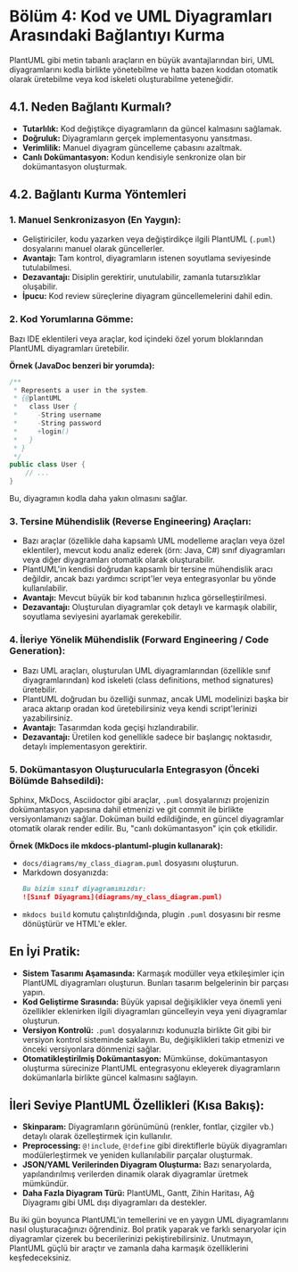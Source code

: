 # Bölüm 4: Kod ve UML Diyagramları Arasındaki Bağlantıyı Kurma

PlantUML gibi metin tabanlı araçların en büyük avantajlarından biri, UML diyagramlarını kodla birlikte yönetebilme ve hatta bazen koddan otomatik olarak üretebilme veya kod iskeleti oluşturabilme yeteneğidir.

## 4.1. Neden Bağlantı Kurmalı?

- **Tutarlılık:** Kod değiştikçe diyagramların da güncel kalmasını sağlamak.
- **Doğruluk:** Diyagramların gerçek implementasyonu yansıtması.
- **Verimlilik:** Manuel diyagram güncelleme çabasını azaltmak.
- **Canlı Dokümantasyon:** Kodun kendisiyle senkronize olan bir dokümantasyon oluşturmak.

## 4.2. Bağlantı Kurma Yöntemleri

### 1. Manuel Senkronizasyon (En Yaygın):

- Geliştiriciler, kodu yazarken veya değiştirdikçe ilgili PlantUML (`.puml`) dosyalarını manuel olarak güncellerler.
- **Avantajı:** Tam kontrol, diyagramların istenen soyutlama seviyesinde tutulabilmesi.
- **Dezavantajı:** Disiplin gerektirir, unutulabilir, zamanla tutarsızlıklar oluşabilir.
- **İpucu:** Kod review süreçlerine diyagram güncellemelerini dahil edin.

### 2. Kod Yorumlarına Gömme:

Bazı IDE eklentileri veya araçlar, kod içindeki özel yorum bloklarından PlantUML diyagramları üretebilir.

**Örnek (JavaDoc benzeri bir yorumda):**

```java
/**
 * Represents a user in the system.
 * {@plantUML
 *   class User {
 *     -String username
 *     -String password
 *     +login()
 *   }
 * }
 */
public class User {
    // ...
}
```

Bu, diyagramın kodla daha yakın olmasını sağlar.

### 3. Tersine Mühendislik (Reverse Engineering) Araçları:

- Bazı araçlar (özellikle daha kapsamlı UML modelleme araçları veya özel eklentiler), mevcut kodu analiz ederek (örn: Java, C#) sınıf diyagramları veya diğer diyagramları otomatik olarak oluşturabilir.
- PlantUML'in kendisi doğrudan kapsamlı bir tersine mühendislik aracı değildir, ancak bazı yardımcı script'ler veya entegrasyonlar bu yönde kullanılabilir.
- **Avantajı:** Mevcut büyük bir kod tabanının hızlıca görselleştirilmesi.
- **Dezavantajı:** Oluşturulan diyagramlar çok detaylı ve karmaşık olabilir, soyutlama seviyesini ayarlamak gerekebilir.

### 4. İleriye Yönelik Mühendislik (Forward Engineering / Code Generation):

- Bazı UML araçları, oluşturulan UML diyagramlarından (özellikle sınıf diyagramlarından) kod iskeleti (class definitions, method signatures) üretebilir.
- PlantUML doğrudan bu özelliği sunmaz, ancak UML modelinizi başka bir araca aktarıp oradan kod üretebilirsiniz veya kendi script'lerinizi yazabilirsiniz.
- **Avantajı:** Tasarımdan koda geçişi hızlandırabilir.
- **Dezavantajı:** Üretilen kod genellikle sadece bir başlangıç noktasıdır, detaylı implementasyon gerektirir.

### 5. Dokümantasyon Oluşturucularla Entegrasyon (Önceki Bölümde Bahsedildi):

Sphinx, MkDocs, Asciidoctor gibi araçlar, `.puml` dosyalarınızı projenizin dokümantasyon yapısına dahil etmenizi ve git commit ile birlikte versiyonlamanızı sağlar. Doküman build edildiğinde, en güncel diyagramlar otomatik olarak render edilir. Bu, "canlı dokümantasyon" için çok etkilidir.

**Örnek (MkDocs ile mkdocs-plantuml-plugin kullanarak):**

- `docs/diagrams/my_class_diagram.puml` dosyasını oluşturun.
- Markdown dosyanızda:
  ```markdown
  Bu bizim sınıf diyagramımızdır:
  ![Sınıf Diyagramı](diagrams/my_class_diagram.puml)
  ```
- `mkdocs build` komutu çalıştırıldığında, plugin `.puml` dosyasını bir resme dönüştürür ve HTML'e ekler.

## En İyi Pratik:

- **Sistem Tasarımı Aşamasında:** Karmaşık modüller veya etkileşimler için PlantUML diyagramları oluşturun. Bunları tasarım belgelerinin bir parçası yapın.
- **Kod Geliştirme Sırasında:** Büyük yapısal değişiklikler veya önemli yeni özellikler eklenirken ilgili diyagramları güncelleyin veya yeni diyagramlar oluşturun.
- **Versiyon Kontrolü:** `.puml` dosyalarınızı kodunuzla birlikte Git gibi bir versiyon kontrol sisteminde saklayın. Bu, değişiklikleri takip etmenizi ve önceki versiyonlara dönmenizi sağlar.
- **Otomatikleştirilmiş Dokümantasyon:** Mümkünse, dokümantasyon oluşturma sürecinize PlantUML entegrasyonu ekleyerek diyagramların dokümanlarla birlikte güncel kalmasını sağlayın.

## İleri Seviye PlantUML Özellikleri (Kısa Bakış):

- **Skinparam:** Diyagramların görünümünü (renkler, fontlar, çizgiler vb.) detaylı olarak özelleştirmek için kullanılır.
- **Preprocessing:** `@!include`, `@!define` gibi direktiflerle büyük diyagramları modülerleştirmek ve yeniden kullanılabilir parçalar oluşturmak.
- **JSON/YAML Verilerinden Diyagram Oluşturma:** Bazı senaryolarda, yapılandırılmış verilerden dinamik olarak diyagramlar üretmek mümkündür.
- **Daha Fazla Diyagram Türü:** PlantUML, Gantt, Zihin Haritası, Ağ Diyagramı gibi UML dışı diyagramları da destekler.

Bu iki gün boyunca PlantUML'in temellerini ve en yaygın UML diyagramlarını nasıl oluşturacağınızı öğrendiniz. Bol pratik yaparak ve farklı senaryolar için diyagramlar çizerek bu becerilerinizi pekiştirebilirsiniz. Unutmayın, PlantUML güçlü bir araçtır ve zamanla daha karmaşık özelliklerini keşfedeceksiniz.
